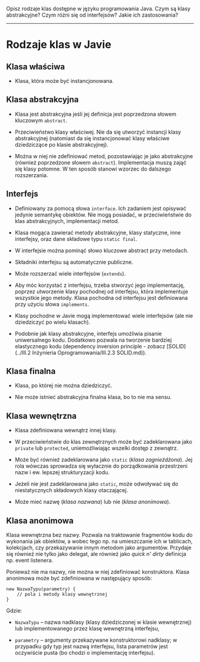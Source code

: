 Opisz rodzaje klas dostępne w języku programowania Java. Czym są klasy abstrakcyjne? Czym różni się od interfejsów? Jakie ich zastosowania?

---

# Rodzaje klas w Javie

## Klasa właściwa
  * Klasa, która może być instancjonowana.

## Klasa abstrakcyjna
  * Klasa jest abstrakcyjna jeśli jej definicja jest poprzedzona słowem kluczowym `abstract`.

  * Przeciwieństwo klasy właściwej. Nie da się utworzyć instancji klasy abstrakcyjnej (natomiast da się instancjonować klasy właściwe dziedziczące po klasie abstrakcyjnej).

  * Można w niej nie zdefiniować metod, pozostawiając je jako abstrakcyjne (również poprzedzone słowem `abstract`). Implementacja muszą zająć się klasy potomne. W ten sposób stanowi wzorzec do dalszego rozszerzania.

## Interfejs
  * Definiowany za pomocą słowa `interface`. Ich zadaniem jest opisywać jedynie semantykę obiektów. Nie mogą posiadać, w przeciwieństwie do klas abstrakcyjnych, implementacji metod.

  * Klasa mogąca zawierać metody abstrakcyjne, klasy statyczne, inne interfejsy, oraz dane składowe typu `static final`.

  * W interfejsie można pominąć słowo kluczowe abstract przy metodach.

  * Składniki interfejsu są automatycznie publiczne.

  * Może rozszerzać wiele interfejsów (`extends`).

  * Aby móc korzystać z interfejsu, trzeba stworzyć jego implementację, poprzez utworzenie klasy pochodnej od interfejsu, która implementuje wszystkie jego metody. Klasa pochodna od interfejsu jest definiowana przy użyciu słowa `implements`.

  * Klasy pochodne w Javie mogą implementować wiele interfejsów (ale nie dziedziczyć po wielu klasach).

  * Podobnie jak klasy abstrakcyjne, interfejs umożliwia pisanie uniwersalnego kodu. Dodatkowo pozwala na tworzenie bardziej elastycznego kodu (dependency inversion principle - zobacz [SOLID](../III.2 Inżynieria Oprogramowania/III.2.3 SOLID.md)).

## Klasa finalna
  * Klasa, po której nie można dziedziczyć.

  * Nie może istnieć abstrakcyjna finalna klasa, bo to nie ma sensu.

## Klasa wewnętrzna
  * Klasa zdefiniowana wewnątrz innej klasy.

  * W przeciwieństwie do klas zewnętrznych może być zadeklarowana jako `private` lub `protected`, uniemożliwiając wszelki dostęp z zewnątrz.

  * Może być również zadeklarowana jako `static` (*klasa zagnieżdżona*). Jej rola wówczas sprowadza się wyłacznie do porządkowania przestrzeni nazw i ew. lepszej strukturyzacji kodu.

  * Jeżeli nie jest zadeklarowana jako `static`, może odwoływać się do niestatycznych składowych klasy otaczającej.

  * Może mieć nazwę (*klasa nazwana*) lub nie (*klasa anonimowa*).

## Klasa anonimowa
Klasa wewnętrzna bez nazwy. Pozwala na traktowanie fragmentów kodu do wykonania jak obiektów, a wobec tego np. na umieszczanie ich w tablicach, kolekcjach, czy przekazywanie innym metodom jako argumentów. Przydaje się również nie tylko jako delegat, ale również jako *quick n' dirty* definicja np. event listenera.

Ponieważ nie ma nazwy, nie można w niej zdefiniować konstruktora. Klasa anonimowa może być zdefiniowana w następujący sposób:

```
new NazwaTypu(parametry) {
    // pola i metody klasy wewnętrznej
}
```

Gdzie:

  * `NazwaTypu` – nazwa nadklasy (klasy dziedziczonej w klasie wewnętrznej) lub implementowanego przez klasę wewnętrzną interfejsu,

  * `parametry` – argumenty przekazywane konstruktorowi nadklasy; w przypadku gdy typ jest nazwą interfejsu, lista parametrów jest oczywiście pusta (bo chodzi o implementację interfejsu).
